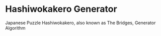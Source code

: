 # Hashiwokakero Generator
 Japanese Puzzle Hashiwokakero, also known as The Bridges, Generator Algorithm

